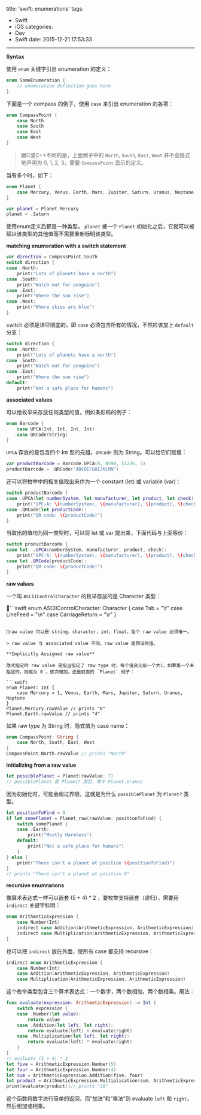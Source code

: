 title: 'swift: enumerations' 
tags:
  - Swift
  - iOS
categories:
  - Dev
  - Swift
date: 2015-12-21 17:53:33
---

**Syntax**

使用 `enum` 关键字引出 enumeration 的定义：

```swift
enum SomeEnumeration {
	// enumeration definition goes here
}
```

<!-- more -->

下面是一个 compass 的例子，使用 `case` 来引出 enumeration 的各项：

```swift
enum CompassPoint {
	case North
	case South
	case East
	case West
}
```

> 跟C或C++不同的是，上面例子中的 `North`, `South`, `East`, `Weat` 并不会隐式地声明为 0, 1, 2, 3，需要 `CompassPoint` 显示的定义。

当有多个时，如下：

```swift
enum Planet {
    case Mercury, Venus, Earth, Mars, Jupiter, Saturn, Uranus, Neptune
}

var planet = Planet.Mercury
planet = .Saturn
```

使用enum定义后都是一种类型。
`planet` 被一个 `Planet` 初始化之后，它就可以被赋以该类型的其他值而不需要重新标明该类型。

**matching enumeration with a switch statement**

```swift
var direction = CompassPoint.South
switch direction {
case .North:
    print("Lots of planets have a north")
case .South:
    print("Watch out for penguins")
case .East:
    print("Where the sun rise")
case .West:
    print("Where skies are blue")
}
```

switch 必须是详尽彻底的，即 `case` 必须包含所有的情况，不然应该加上 `default` 分支：


```swift
switch direction {
case .North:
    print("Lots of planets have a north")
case .South:
    print("Watch out for penguins")
case .East:
    print("Where the sun rise")
default:
	print("Not a safe place for humans")
```

**associated values**

可以给枚举来存放任何类型的值，例如条形码的例子：

```swift
enum Barcode {
    case UPCA(Int, Int, Int, Int)
    case QRCode(String)
}
```

`UPCA` 存放的是包含四个 Int 型的元组，`QRCode` 则为 String。可以给它们赋值：

```swift
var productBarcode = Barcode.UPCA(8, 8590, 51226, 3)
productBarcode = .QRCode("ABCDEFGHIJKLMN")
```

还可以将枚举中的相关值取出来作为一个 constant (let) 或 variable (var)：

```swift
switch productBarcode {
case .UPCA(let numberSystem, let manufacturer, let product, let check):
    print("UPC-A: \(numberSystem), \(manufacturer), \(product), \(check)")
case .QRCode(let productCode):
    print("QR code: \(productCode)")
}
```

当取出的值均为同一类型时，可以将 let 或 var 提出来，下面代码与上面等价：

```swift
switch productBarcode {
case let  .UPCA(numberSystem, manufacturer, product, check):
    print("UPC-A: \(numberSystem), \(manufacturer), \(product), \(check)")
case let .QRCode(productCode):
    print("QR code: \(productCode)")
}
```

**raw values**


一个叫 `ASCIIControlCharacter` 的枚举存放的是 Character 类型：

```swift
enum ASCIIControlCharacter: Character {
    case Tab = "\t"
    case LineFeed = "\n"
    case CarriageReturn = "\r"
}
```

raw value 可以是 string，character，int，float，每个 raw value 必须唯一。

> raw value 与 associated value 不同，raw value 是预设的值。

**Implicitly Assigned raw value**

隐式指定的 raw value 是指当指定了 raw type 时，每个值会比前一个大1，如果第一个未指定时，则赋为 0 ，依次增加。还是前面的 `Planet` 例子：

```swift
enum Planet: Int {
    case Mercury = 1, Venus, Earth, Mars, Jupiter, Saturn, Uranus, Neptune
}
Planet.Mercury.rawValue // prints "0"
Planet.Earth.rawValue // prints "4"
```

如果 raw type 为 String 时，隐式值为 case name：

```swift
enum CompassPoint: String {
    case North, South, East, West
}
CompassPoint.North.rawValue // prints "North"
```

**initializing from a raw value**

```swift
let possiblePlanet = Planet(rawValue: 7)
// possiblePlanet 是 Planet? 类型，等于 Planet.Uranus
```

因为初始化时，可能会超过界限，这就是为什么 `possiblePlanet` 为 `Planet?` 类型。

```swift
let positionToFind = 9
if let somePlanet = Planet_raw(rawValue: positionToFind) {
    switch somePlanet {
    case .Earth:
        print("Mostly Harmless")
    default:
        print("Not a safe place for humans")
    }
} else {
    print("There isn't a planet at position \(positionToFind)")
}
// prints "There isn't a planet at position 9"
```

**recursive enumrarions**

像算术表达式一样可以嵌套 (5 + 4) * 2 ，要枚举支持嵌套（递归），需要用 `indirect` 关键字标明：

```swift
enum ArithmeticExpression {
    case Number(Int)
    indirect case Addition(ArithmeticExpression, ArithmeticExpression)
    indirect case Multiplication(ArithmeticExpression, ArithmeticExpression)
}
```

也可以把 `indirect` 放在外面，使所有 case 都支持 recursive：

```swift
indirect enum ArithmeticExpression {
    case Number(Int)
    case Addition(ArithmeticExpression, ArithmeticExpression)
    case Multiplication(ArithmeticExpression, ArithmeticExpression)
```

这个枚举类型包含三个算术表达式：一个数字，两个数相加，两个数相乘。用法：

```swift
func evaluate(expression: ArithmeticExpression) -> Int {
    switch expression {
    case .Number(let value):
        return value
    case .Addition(let left, let right):
        return evaluate(left) + evaluate(right)
    case .Multiplication(let left, let right):
        return evaluate(left) * evaluate(right)
    }
}
// evaluate (5 + 4) * 2
let five = ArithmeticExpression.Number(5)
let four = ArithmeticExpression.Number(4)
let sum = ArithmeticExpression.Addition(five, four)
let product = ArithmeticExpression.Multiplication(sum, ArithmeticExpression.Number(2))
print(evaluate(product))// prints "18"
```

这个函数将数字进行简单的返回，而“加法”和“乘法”则 evaluate `left` 和 `right`，然后相加或相乘。